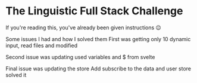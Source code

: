 # The Linguistic Full Stack Challenge

If you're reading this, you've already been given instructions :wink:

Some issues I had and how I solved them
First was getting only 10 dynamic input, read files and modified

Second issue was updating
used variables and $ from svelte

Final issue was updating the store
Add subscribe to the data and user store solved it
